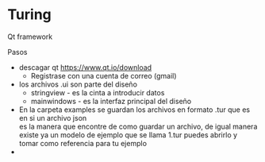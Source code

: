 # Turing
Qt framework


Pasos 

- descagar qt https://www.qt.io/download
    - Registrase con una cuenta de correo (gmail)
- los archivos .ui son parte del diseño 
    - stringview - es la cinta a introducir datos
    - mainwindows - es la interfaz principal del diseño
- En la carpeta examples se guardan los archivos en formato .tur que es en si un archivo json   
    es la manera que encontre de como guardar un archivo, de igual manera existe ya un modelo de 
    ejemplo que se llama 1.tur puedes abrirlo y tomar como referencia para tu ejemplo
- 
